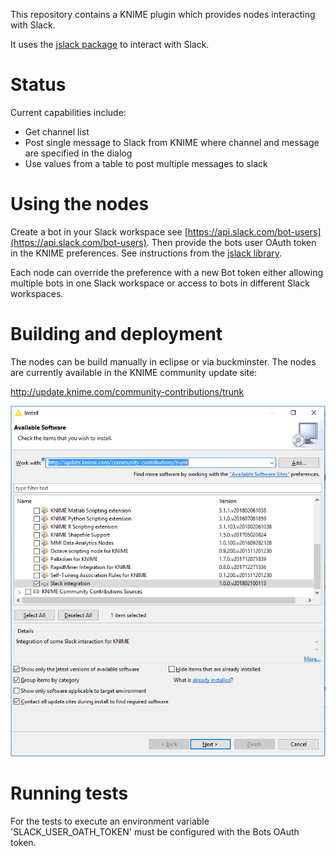 
This repository contains a KNIME plugin which provides nodes interacting with Slack.

It uses the [jslack package](https://github.com/seratch/jslack) to interact with Slack. 

# Status

Current capabilities include:
* Get channel list
* Post single message to Slack from KNIME where channel and message are specified in the dialog
* Use values from a table to post multiple messages to slack


# Using the nodes

Create a bot in your Slack workspace see [https://api.slack.com/bot-users](https://api.slack.com/bot-users). Then provide the bots user OAuth token
in the KNIME preferences. See instructions from the [jslack library](https://github.com/seratch/jslack#setting-up-oauth--permissions-for-it).

Each node can override the preference with a new Bot token either allowing multiple bots in one Slack workspace or access to bots in different Slack workspaces.


# Building and deployment

The nodes can be build manually in eclipse or via buckminster. The nodes are currently available in the KNIME community update site:

http://update.knime.com/community-contributions/trunk

![P2 Site](documentation/p2-site.PNG)


# Running tests

For the tests to execute an environment variable 'SLACK_USER_OATH_TOKEN' must be configured 
with the Bots OAuth token. 